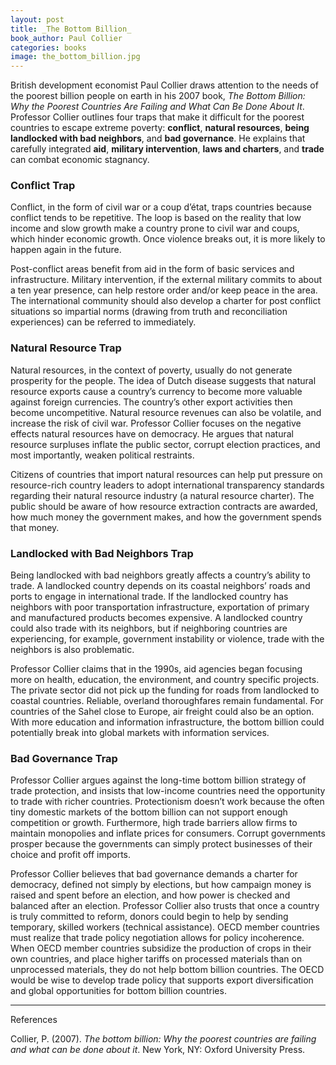 ```yaml
---
layout: post
title: _The Bottom Billion_
book_author: Paul Collier
categories: books
image: the_bottom_billion.jpg
---
```


British development economist Paul Collier draws attention to the needs of the
poorest billion people on earth in his 2007 book, _The Bottom Billion: Why the
Poorest Countries Are Failing and What Can Be Done About It_. Professor Collier
outlines four traps that make it difficult for the poorest countries to escape
extreme poverty: **conflict**, **natural resources**, **being landlocked with bad
neighbors**, and **bad governance**. He explains that carefully integrated **aid**,
**military intervention**, **laws and charters**, and **trade** can combat economic
stagnancy.

### Conflict Trap

Conflict, in the form of civil war or a coup d’état, traps countries because
conflict tends to be repetitive. The loop is based on the reality that low
income and slow growth make a country prone to civil war and coups, which hinder
economic growth. Once violence breaks out, it is more likely to happen again in
the future.

Post-conflict areas benefit from aid in the form of basic services and
infrastructure. Military intervention, if the external military commits to about
a ten year presence, can help restore order and/or keep peace in the area. The
international community should also develop a charter for post conflict
situations so impartial norms (drawing from truth and reconciliation
experiences) can be referred to immediately.

### Natural Resource Trap

Natural resources, in the context of poverty, usually do not generate prosperity
for the people. The idea of Dutch disease suggests that natural resource exports
cause a country’s currency to become more valuable against foreign currencies.
The country’s other export activities then become uncompetitive. Natural
resource revenues can also be volatile, and increase the risk of civil war.
Professor Collier focuses on the negative effects natural resources have on
democracy. He argues that natural resource surpluses inflate the public sector,
corrupt election practices, and most importantly, weaken political restraints.

Citizens of countries that import natural resources can help put pressure on
resource-rich country leaders to adopt international transparency standards
regarding their natural resource industry (a natural resource charter). The
public should be aware of how resource extraction contracts are awarded, how
much money the government makes, and how the government spends that
money.

### Landlocked with Bad Neighbors Trap

Being landlocked with bad neighbors greatly affects a country’s ability to
trade. A landlocked country depends on its coastal neighbors’ roads and ports to engage
in international trade. If the landlocked country has neighbors with
poor transportation infrastructure, exportation of primary and manufactured
products becomes expensive. A landlocked country could also trade with its
neighbors, but if neighboring countries are experiencing, for example,
government instability or violence, trade with the neighbors is also
problematic.

Professor Collier claims that in the 1990s, aid agencies began focusing more on
health, education, the environment, and country specific projects. The private
sector did not pick up the funding for roads from landlocked to coastal
countries. Reliable, overland thoroughfares remain fundamental. For countries of the Sahel close to Europe, air
freight could also be an option. With more education and information
infrastructure, the bottom billion could potentially break into global markets
with information services.

### Bad Governance Trap

Professor Collier argues against the long-time bottom billion strategy of trade
protection, and insists that low-income countries need the opportunity to trade
with richer countries. Protectionism doesn’t work because the often tiny
domestic markets of the bottom billion can not support enough competition or
growth. Furthermore, high trade barriers allow firms to maintain monopolies and
inflate prices for consumers. Corrupt governments prosper because the
governments can simply protect businesses of their choice and profit off
imports.

Professor Collier believes that bad governance demands a charter for democracy,
defined not simply by elections, but how campaign money is raised and spent
before an election, and how power is checked and balanced after an election.
Professor Collier also trusts that once a country is truly committed to reform,
donors could begin to help by sending temporary, skilled workers (technical
assistance). OECD member countries must realize that trade policy negotiation
allows for policy incoherence. When OECD member countries subsidize the
production of crops in their own countries, and place higher tariffs on
processed materials than on unprocessed materials, they do not help bottom
billion countries. The OECD would be wise to develop trade policy that supports
export diversification and global opportunities for bottom billion countries.

---
References

Collier, P. (2007). _The bottom billion: Why the poorest countries are failing
and what can be done about it_. New York, NY: Oxford University Press.
